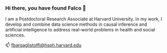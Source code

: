 ### Hi there, you have found Falco 👋 

I am a Postdoctoral Research Associate at Harvard University. In my work, I develop and combine data science methods in causal inference and artificial intelligence to address real-world problems in health and social sciences.


📫 fbargaglistoffi@hsph.harvard.edu

<!--
**fbargaglistoffi/fbargaglistoffi** is a ✨ _special_ ✨ repository because its `README.md` (this file) appears on your GitHub profile.
![](https://komarev.com/ghpvc/?username=fbargaglistoffi&color=blue)
-->
